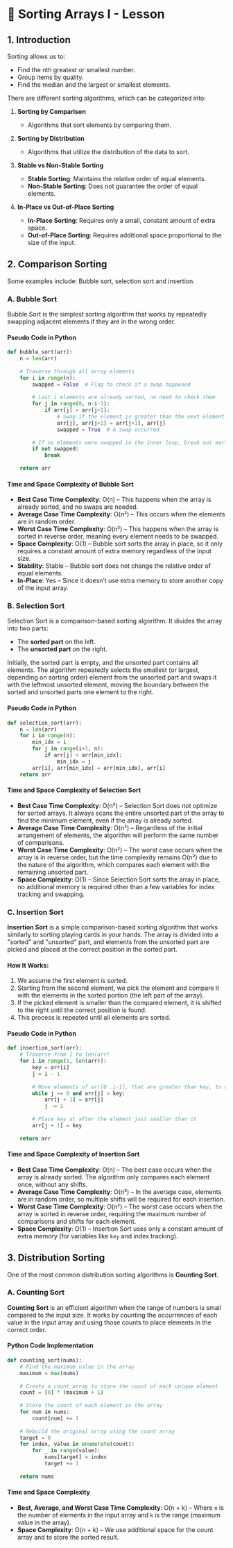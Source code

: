 # 🚀 Sorting Arrays I - Lesson

## 1. Introduction
Sorting allows us to:
- Find the nth greatest or smallest number.
- Group items by quality.
- Find the median and the largest or smallest elements.

There are different sorting algorithms, which can be categorized into:

1. **Sorting by Comparison**
   - Algorithms that sort elements by comparing them.
  
2. **Sorting by Distribution**
   - Algorithms that utilize the distribution of the data to sort.

3. **Stable vs Non-Stable Sorting**
   - **Stable Sorting**: Maintains the relative order of equal elements.
   - **Non-Stable Sorting**: Does not guarantee the order of equal elements.

4. **In-Place vs Out-of-Place Sorting**
   - **In-Place Sorting**: Requires only a small, constant amount of extra space.
   - **Out-of-Place Sorting**: Requires additional space proportional to the size of the input.

## 2. Comparison Sorting
Some examples include: Bubble sort, selection sort and insertion.

### A. Bubble Sort
Bubble Sort is the simplest sorting algorithm that works by repeatedly swapping adjacent elements if they are in the wrong order.

#### Pseudo Code in Python
```python
def bubble_sort(arr):
    n = len(arr)
    
    # Traverse through all array elements
    for i in range(n):
        swapped = False  # Flag to check if a swap happened
        
        # Last i elements are already sorted, no need to check them
        for j in range(0, n-i-1):
            if arr[j] > arr[j+1]:
                # Swap if the element is greater than the next element
                arr[j], arr[j+1] = arr[j+1], arr[j]
                swapped = True  # A swap occurred
        
        # If no elements were swapped in the inner loop, break out early
        if not swapped:
            break
    
    return arr
```

#### Time and Space Complexity of Bubble Sort
- **Best Case Time Complexity**: O(n) – This happens when the array is already sorted, and no swaps are needed.
- **Average Case Time Complexity**: O(n²) – This occurs when the elements are in random order.
- **Worst Case Time Complexity**: O(n²) – This happens when the array is sorted in reverse order, meaning every element needs to be swapped.
- **Space Complexity**: O(1) – Bubble sort sorts the array in place, so it only requires a constant amount of extra memory regardless of the input size.
- **Stability**: Stable – Bubble sort does not change the relative order of equal elements.
- **In-Place**: Yes – Since it doesn’t use extra memory to store another copy of the input array.

### B. Selection Sort

Selection Sort is a comparison-based sorting algorithm. It divides the array into two parts: 
- The **sorted part** on the left.
- The **unsorted part** on the right.

Initially, the sorted part is empty, and the unsorted part contains all elements. The algorithm repeatedly selects the smallest (or largest, depending on sorting order) element from the unsorted part and swaps it with the leftmost unsorted element, moving the boundary between the sorted and unsorted parts one element to the right.

#### Pseudo Code in Python
```python
def selection_sort(arr):
    n = len(arr)
    for i in range(n):
        min_idx = i
        for j in range(i+1, n):
            if arr[j] < arr[min_idx]:
                min_idx = j
        arr[i], arr[min_idx] = arr[min_idx], arr[i]
    return arr
```

#### Time and Space Complexity of Selection Sort

- **Best Case Time Complexity**: O(n²) – Selection Sort does not optimize for sorted arrays. It always scans the entire unsorted part of the array to find the minimum element, even if the array is already sorted.
- **Average Case Time Complexity**: O(n²) – Regardless of the initial arrangement of elements, the algorithm will perform the same number of comparisons.
- **Worst Case Time Complexity**: O(n²) – The worst case occurs when the array is in reverse order, but the time complexity remains O(n²) due to the nature of the algorithm, which compares each element with the remaining unsorted part.
- **Space Complexity**: O(1) – Since Selection Sort sorts the array in place, no additional memory is required other than a few variables for index tracking and swapping.

### C. Insertion Sort

**Insertion Sort** is a simple comparison-based sorting algorithm that works similarly to sorting playing cards in your hands. The array is divided into a "sorted" and "unsorted" part, and elements from the unsorted part are picked and placed at the correct position in the sorted part.

#### How It Works:
1. We assume the first element is sorted.
2. Starting from the second element, we pick the element and compare it with the elements in the sorted portion (the left part of the array).
3. If the picked element is smaller than the compared element, it is shifted to the right until the correct position is found.
4. This process is repeated until all elements are sorted.

#### Pseudo Code in Python
```python
def insertion_sort(arr):
    # Traverse from 1 to len(arr)
    for i in range(1, len(arr)):
        key = arr[i]
        j = i - 1
        
        # Move elements of arr[0..i-1], that are greater than key, to one position ahead
        while j >= 0 and arr[j] > key:
            arr[j + 1] = arr[j]
            j -= 1
        
        # Place key at after the element just smaller than it
        arr[j + 1] = key
    
    return arr
```

#### Time and Space Complexity of Insertion Sort

- **Best Case Time Complexity**: O(n) – The best case occurs when the array is already sorted. The algorithm only compares each element once, without any shifts.
- **Average Case Time Complexity**: O(n²) – In the average case, elements are in random order, so multiple shifts will be required for each insertion.
- **Worst Case Time Complexity**: O(n²) – The worst case occurs when the array is sorted in reverse order, requiring the maximum number of comparisons and shifts for each element.
- **Space Complexity**: O(1) – Insertion Sort uses only a constant amount of extra memory (for variables like `key` and index tracking).

## 3. Distribution Sorting

One of the most common distribution sorting algorithms is **Counting Sort**.

### A. Counting Sort

**Counting Sort** is an efficient algorithm when the range of numbers is small compared to the input size. It works by counting the occurrences of each value in the input array and using those counts to place elements in the correct order.

#### Python Code Implementation
```python
def counting_sort(nums):
    # Find the maximum value in the array
    maximum = max(nums)
    
    # Create a count array to store the count of each unique element
    count = [0] * (maximum + 1)
    
    # Store the count of each element in the array
    for num in nums:
        count[num] += 1
    
    # Rebuild the original array using the count array
    target = 0
    for index, value in enumerate(count):
        for _ in range(value):
            nums[target] = index
            target += 1
    
    return nums
```

#### Time and Space Complexity

- **Best, Average, and Worst Case Time Complexity**: O(n + k) – Where `n` is the number of elements in the input array and `k` is the range (maximum value in the array).
- **Space Complexity**: O(n + k) – We use additional space for the count array and to store the sorted result.